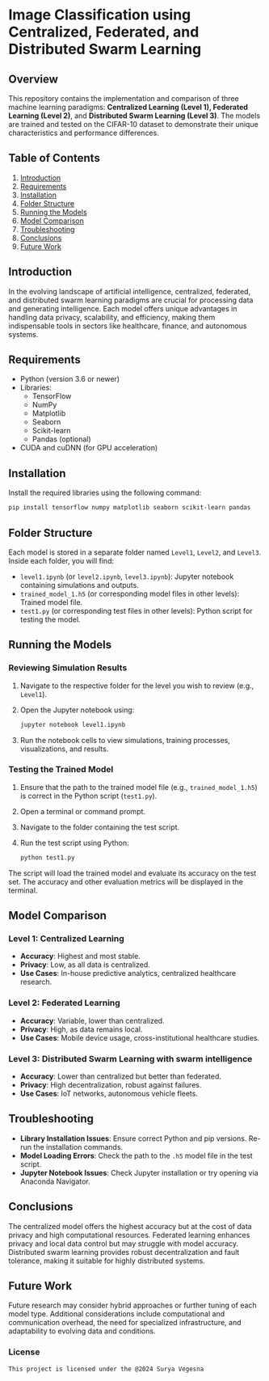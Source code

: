 # Image Classification using Centralized, Federated, and Distributed Swarm Learning

## Overview

This repository contains the implementation and comparison of three machine learning paradigms: **Centralized Learning (Level 1), Federated Learning (Level 2)**, and **Distributed Swarm Learning (Level 3)**. The models are trained and tested on the CIFAR-10 dataset to demonstrate their unique characteristics and performance differences.

## Table of Contents

1. [Introduction](#introduction)
2. [Requirements](#requirements)
3. [Installation](#installation)
4. [Folder Structure](#folder-structure)
5. [Running the Models](#running-the-models)
6. [Model Comparison](#model-comparison)
7. [Troubleshooting](#troubleshooting)
8. [Conclusions](#conclusions)
9. [Future Work](#future-work)

## Introduction

In the evolving landscape of artificial intelligence, centralized, federated, and distributed swarm learning paradigms are crucial for processing data and generating intelligence. Each model offers unique advantages in handling data privacy, scalability, and efficiency, making them indispensable tools in sectors like healthcare, finance, and autonomous systems.

## Requirements

- Python (version 3.6 or newer)
- Libraries:
  - TensorFlow
  - NumPy
  - Matplotlib
  - Seaborn
  - Scikit-learn
  - Pandas (optional)
- CUDA and cuDNN (for GPU acceleration)

## Installation

Install the required libraries using the following command:

```bash
pip install tensorflow numpy matplotlib seaborn scikit-learn pandas
```

## Folder Structure

Each model is stored in a separate folder named `Level1`, `Level2`, and `Level3`. Inside each folder, you will find:

- `level1.ipynb` (or `level2.ipynb`, `level3.ipynb`): Jupyter notebook containing simulations and outputs.
- `trained_model_1.h5` (or corresponding model files in other levels): Trained model file.
- `test1.py` (or corresponding test files in other levels): Python script for testing the model.

## Running the Models

### Reviewing Simulation Results

1. Navigate to the respective folder for the level you wish to review (e.g., `Level1`).
2. Open the Jupyter notebook using:

    ```bash
    jupyter notebook level1.ipynb
    ```

3. Run the notebook cells to view simulations, training processes, visualizations, and results.

### Testing the Trained Model

1. Ensure that the path to the trained model file (e.g., `trained_model_1.h5`) is correct in the Python script (`test1.py`).
2. Open a terminal or command prompt.
3. Navigate to the folder containing the test script.
4. Run the test script using Python:

    ```bash
    python test1.py
    ```

The script will load the trained model and evaluate its accuracy on the test set. The accuracy and other evaluation metrics will be displayed in the terminal.

## Model Comparison

### Level 1: Centralized Learning

- **Accuracy**: Highest and most stable.
- **Privacy**: Low, as all data is centralized.
- **Use Cases**: In-house predictive analytics, centralized healthcare research.

### Level 2: Federated Learning

- **Accuracy**: Variable, lower than centralized.
- **Privacy**: High, as data remains local.
- **Use Cases**: Mobile device usage, cross-institutional healthcare studies.

### Level 3: Distributed Swarm Learning with swarm intelligence

- **Accuracy**: Lower than centralized but better than federated.
- **Privacy**: High decentralization, robust against failures.
- **Use Cases**: IoT networks, autonomous vehicle fleets.

## Troubleshooting

- **Library Installation Issues**: Ensure correct Python and pip versions. Re-run the installation commands.
- **Model Loading Errors**: Check the path to the `.h5` model file in the test script.
- **Jupyter Notebook Issues**: Check Jupyter installation or try opening via Anaconda Navigator.

## Conclusions

The centralized model offers the highest accuracy but at the cost of data privacy and high computational resources. Federated learning enhances privacy and local data control but may struggle with model accuracy. Distributed swarm learning provides robust decentralization and fault tolerance, making it suitable for highly distributed systems.

## Future Work

Future research may consider hybrid approaches or further tuning of each model type. Additional considerations include computational and communication overhead, the need for specialized infrastructure, and adaptability to evolving data and conditions.


### License

```
This project is licensed under the @2024 Surya Vegesna
```
